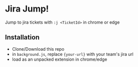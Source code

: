 # Jira Jump!
Jump to jira tickets with `:j <TicketId>` in chrome or edge
## Installation
* Clone/Download this repo
* in `background.js`, replace `{your-url}` with your team's jira url
* load as an unpacked extension in chrome/edge


